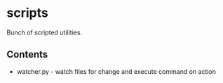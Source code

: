 # scripts
Bunch of scripted utilities. 

## Contents
* watcher.py - watch files for change and execute command on action
